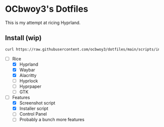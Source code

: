 # OCbwoy3's Dotfiles

This is my attempt at ricing Hyprland.

## Install (wip)

```bash
curl https://raw.githubusercontent.com/ocbwoy3/dotfiles/main/scripts/install.sh > /tmp/dotfiles.sh && chmod +x /tmp/dotfiles.sh && /tmp/dotfiles.sh
```

- [ ] Rice
    - [x] Hyprland
    - [x] Waybar
    - [x] Alacritty
    - [ ] Hyprlock
    - [ ] Hyprpaper
    - [ ] GTK
- [ ] Features
    - [x] Screenshot script
    - [x] Installer script
    - [ ] Control Panel
    - [ ] Probably a bunch more features
